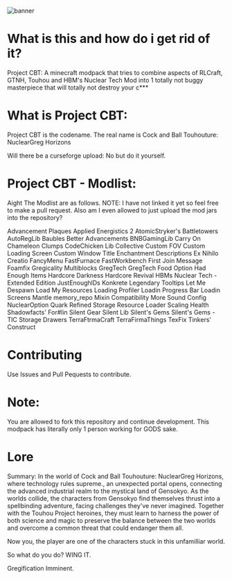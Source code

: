 ![banner](https://github.com/Nrmot-GithubRepo/Project-CBT/assets/139649330/b81e24f2-218b-41d3-b4e7-3f9e90954b57)

# What is this and how do i get rid of it?

Project CBT: A minecraft modpack that tries to combine aspects of RLCraft, GTNH, Touhou and HBM's Nuclear Tech Mod into 1 totally not buggy masterpiece that will totally not destroy your c***

# What is Project CBT:

Project CBT is the codename. The real name is Cock and Ball Touhouture: NuclearGreg Horizons

Will there be a curseforge upload: No but do it yourself. 

# Project CBT - Modlist:

Aight The Modlist are as follows. NOTE: I have not linked it yet so feel free to make a pull request. Also am I even allowed to just upload the mod jars into the repository?

Advancement Plaques
Applied Energistics 2
AtomicStryker's Battletowers
AutoRegLib
Baubles
Better Advancements
BNBGamingLib
Carry On
Chameleon
Clumps
CodeChicken Lib
Collective
Custom FOV
Custom Loading Screen
Custom Window Title
Enchantment Descriptions
Ex Nihilo Creatio
FancyMenu
FastFurnace
FastWorkbench
First Join Message
Foamfix
Gregicality Multiblocks
GregTech
GregTech Food Option
Had Enough Items
Hardcore Darkness
Hardcore Revival
HBMs Nuclear Tech - Extended Edition
JustEnoughlDs
Konkrete
Legendary Tooltips
Let Me Despawn
Load My Resources
Loading Profiler
Loadin Progress Bar
Loadin Screens
Mantle
memory_repo
Mixin Compatibility
More Sound Config
NuclearOption
Quark
Refined Storage
Resource Loader
Scaling Health
Shadowfacts' For#lin
Silent Gear
Silent Lib
Silent's Gems
Silent's Gems - TIC
Storage Drawers
TerraFtrmaCraft
TerraFirmaThings
TexFix
Tinkers' Construct

# Contributing

Use Issues and Pull Pequests to contribute.

# Note:

You are allowed to fork this repository and continue development. This modpack has literally only 1 person working for GODS sake.

# Lore

Summary: In the world of Cock and Ball Touhouture: NuclearGreg Horizons, where technology rules supreme., an unexpected portal opens, connecting the advanced industrial realm to the mystical land of Gensokyo. As the worlds collide, the characters from Gensokyo find themselves thrust into a spellbinding adventure, facing challenges they've never imagined. Together with the Touhou Project heroines, they must learn to harness the power of both science and magic to preserve the balance between the two worlds and overcome a common threat that could endanger them all.

Now you, the player are one of the characters stuck in this unfamilliar world.

So what do you do? WING IT. 

Gregification Imminent. 


